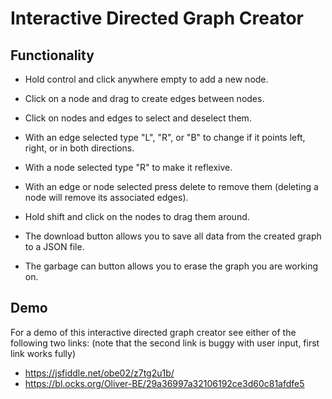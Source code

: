 # Interactive Directed Graph Creator
## Functionality 
* Hold control and click anywhere empty to add a new node.
* Click on a node and drag to create edges between nodes. 
* Click on nodes and edges to select and deselect them.
* With an edge selected type "L", "R", or "B" to change if it points left, right, or in both directions.
* With a node selected type "R" to make it reflexive.
* With an edge or node selected press delete to remove them (deleting a node will remove its associated edges). 
* Hold shift and click on the nodes to drag them around.

* The download button allows you to save all data from the created graph to a JSON file.
* The garbage can button allows you to erase the graph you are working on.

## Demo
For a demo of this interactive directed graph creator see either of the following two links:
(note that the second link is buggy with user input, first link works fully)
* https://jsfiddle.net/obe02/z7tg2u1b/
* https://bl.ocks.org/Oliver-BE/29a36997a32106192ce3d60c81afdfe5
